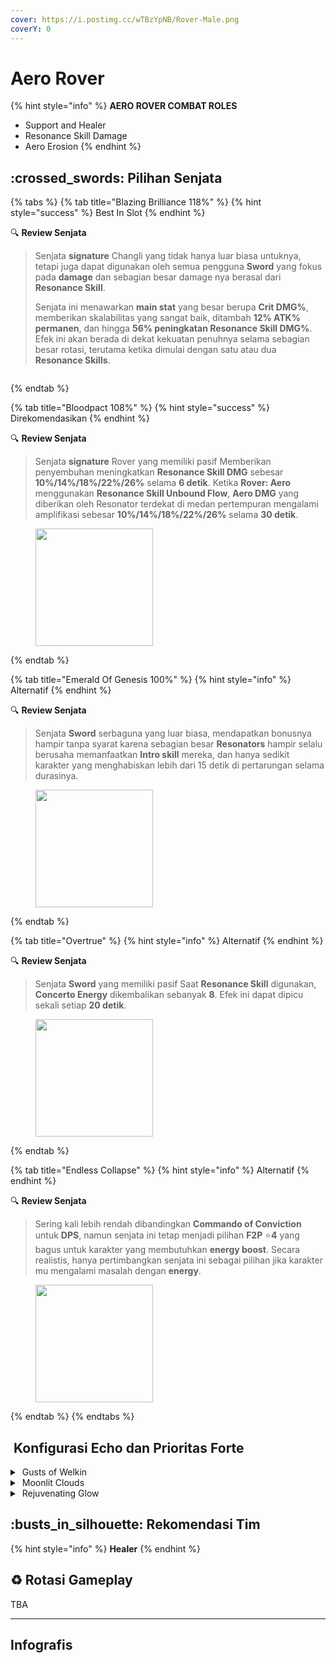 ```yaml
---
cover: https://i.postimg.cc/wTBzYpNB/Rover-Male.png
coverY: 0
---
```


# Aero Rover

{% hint style="info" %}
**AERO ROVER COMBAT ROLES**

* Support and Healer
* Resonance Skill Damage
* Aero Erosion
{% endhint %}

## :crossed\_swords: Pilihan Senjata

{% tabs %}
{% tab title="Blazing Brilliance 118%" %}
{% hint style="success" %}
Best In Slot
{% endhint %}

:mag: **Review Senjata**

> Senjata **signature** Changli yang tidak hanya luar biasa untuknya, tetapi juga dapat digunakan oleh semua pengguna **Sword** yang fokus pada **damage** dan sebagian besar damage nya berasal dari **Resonance Skill**.
>
> Senjata ini menawarkan **main stat** yang besar berupa **Crit DMG%**, memberikan skalabilitas yang sangat baik, ditambah **12% ATK% permanen**, dan hingga **56% peningkatan Resonance Skill DMG%**. Efek ini akan berada di dekat kekuatan penuhnya selama sebagian besar rotasi, terutama ketika dimulai dengan satu atau dua **Resonance Skills**.

<figure><img src="https://wuthering.wiki/img/weapon_21020016.png" alt=""><figcaption></figcaption></figure>
{% endtab %}

{% tab title="Bloodpact 108%" %}
{% hint style="success" %}
Direkomendasikan
{% endhint %}

:mag: **Review Senjata**

> Senjata **signature** Rover yang memiliki pasif Memberikan penyembuhan meningkatkan **Resonance Skill DMG** sebesar **10%/14%/18%/22%/26%** selama **6 detik**. Ketika **Rover: Aero** menggunakan **Resonance Skill Unbound Flow**, **Aero DMG** yang diberikan oleh Resonator terdekat di medan pertempuran mengalami amplifikasi sebesar **10%/14%/18%/22%/26%** selama **30 detik**.

<figure><img src="https://wuthering.wiki/img/weapon_21020046.png" alt="" width="188"><figcaption></figcaption></figure>
{% endtab %}

{% tab title="Emerald Of Genesis 100%" %}
{% hint style="info" %}
Alternatif
{% endhint %}

:mag: **Review Senjata**

> Senjata **Sword** serbaguna yang luar biasa, mendapatkan bonusnya hampir tanpa syarat karena sebagian besar **Resonators** hampir selalu berusaha memanfaatkan **Intro skill** mereka, dan hanya sedikit karakter yang menghabiskan lebih dari 15 detik di pertarungan selama durasinya.

<figure><img src="https://wuthering.wiki/img/weapon_21020015.png" alt="" width="188"><figcaption></figcaption></figure>
{% endtab %}

{% tab title="Overtrue" %}
{% hint style="info" %}
Alternatif
{% endhint %}

:mag: **Review Senjata**

> Senjata **Sword** yang memiliki pasif Saat **Resonance Skill** digunakan, **Concerto Energy** dikembalikan sebanyak **8**. Efek ini dapat dipicu sekali setiap **20 detik**.

<figure><img src="https://wuthering.wiki/img/weapon_21020024.png" alt="" width="188"><figcaption></figcaption></figure>
{% endtab %}

{% tab title="Endless Collapse" %}
{% hint style="info" %}
Alternatif
{% endhint %}

:mag: **Review Senjata**

> Sering kali lebih rendah dibandingkan **Commando of Conviction** untuk **DPS**, namun senjata ini tetap menjadi pilihan **F2P** :star:**4** yang bagus untuk karakter yang membutuhkan **energy boost**. Secara realistis, hanya pertimbangkan senjata ini sebagai pilihan jika karakter mu mengalami masalah dengan **energy**.

<figure><img src="https://wuthering.wiki/img/weapon_21020084.png" alt="" width="188"><figcaption></figcaption></figure>
{% endtab %}
{% endtabs %}

## <img src="https://wuthering.wiki/img/item_10.png" alt="" data-size="line"> Konfigurasi Echo dan Prioritas Forte

<details>

<summary><img src="https://wuthering.wiki/img/fettericon_16.png" alt="" data-size="line"> Gusts of Welkin</summary>

Reminiscence: Fleurdelys - CR% / CDM%

<img src="https://wuthering.wiki/img/monster_340000121.png" alt="" data-size="original">

**Echo Set**

* 3 - <mark style="color:green;">**Aero DMG**</mark> bonus%
* 3 - <mark style="color:green;">**Aero DMG**</mark> bonus%%
* 1 - ATK%
* 1 - ATK%

**Prioritas Echo Substat**

* CR% / CDM%
* ER (120, not needed kalau udah ada Rover Sign)
* ATK%
* Resonance Skill%
* Flat ATK

**Prioritas Forte**

Forte > Lib > Skill > Basic > Intro

</details>

<details>

<summary><img src="https://wuthering.wiki/img/fettericon_8.png" alt="" data-size="line"> Moonlit Clouds</summary>

Impermenance Heron - CR% / CDM%

<img src="https://wuthering.wiki/img/monster_330000030.png" alt="" data-size="original">

**Echo Set**

* 3 - <mark style="color:green;">**Aero DMG**</mark> bonus%
* 3 - <mark style="color:green;">**Aero DMG**</mark> bonus%%
* 1 - ATK%
* 1 - ATK%

**Prioritas Echo Substat**

* CR% / CDM%
* ER (120, not needed kalau udah ada Rover Sign)
* ATK%
* Resonance Skill%
* Flat ATK

**Prioritas Forte**

Forte > Lib > Skill > Basic > Intro

</details>

<details>

<summary><img src="https://wuthering.wiki/img/fettericon_7.png" alt="" data-size="line"> Rejuvenating Glow</summary>

Bell-Borne Geochelone - HB% / CR% / CDM%

<img src="https://wuthering.wiki/img/monster_340000020.png" alt="" data-size="original">

**Echo Set**

* 3 - <mark style="color:green;">**Aero DMG**</mark> bonus%
* 3 - <mark style="color:green;">**Aero DMG**</mark> bonus%%
* 1 - ATK%
* 1 - ATK%

**Prioritas Echo Substat**

* CR% / CDM%
* ER (120, not needed kalau udah ada Rover Sign)
* ATK%
* Resonance Skill%
* Flat ATK

**Prioritas Forte**

Forte > Lib > Skill > Basic > Intro

</details>

## :busts\_in\_silhouette: Rekomendasi Tim

{% hint style="info" %}
**Healer**
{% endhint %}

## :recycle: Rotasi Gameplay

TBA

***

## Infografis

<figure><img src="https://i.postimg.cc/zf13m5Hf/Aero-Most-Latest.png" alt=""><figcaption></figcaption></figure>
